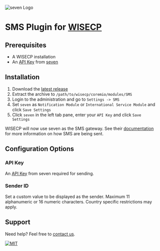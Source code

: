 ![](https://www.seven.io/wp-content/uploads/Logo.svg "seven Logo")

# SMS Plugin for [WISECP](https://www.wisecp.com/)

## Prerequisites
- A WISECP installation
- An [API Key](https://help.seven.io/en/api-key-access) from [seven](https://www.seven.io)

## Installation

1. Download the [latest release](https://github.com/seven-io/wisecp/releases/latest/download/seven-wisecp-latest.zip)
2. Extract the archive to `/path/to/wisecp/coremio/modules/SMS`
3. Login to the administration and go to `Settings -> SMS`
4. Set `seven` as `Notification Module` or `International Service Module` and click `Save Settings`
5. Click `seven` in the left tab pane, enter your `API Key` and click `Save Settings`

WISECP will now use seven as the SMS gateway.
See their [documentation](https://docs.wisecp.com/en/kb/sms-delivery-service) for more information on how SMS are being sent.

## Configuration Options

### API Key
An [API Key](https://help.seven.io/en/api-key-access) from seven required for sending.

### Sender ID
Set a custom value to be displayed as the sender.
Maximum 11 alphanumeric or 16 numeric characters.
Country specific restrictions may apply.

## Support

Need help? Feel free to [contact us](https://www.seven.io/en/company/contact/).

[![MIT](https://img.shields.io/badge/License-MIT-teal.svg)](LICENSE)
